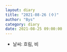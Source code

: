 ```yaml
---
layout: diary
title: "2021-08-26 (수)"
author: "Bys"
category: diary
date: 2021-08-25 09:00:00
---
```


- 날씨: 흐림, 비 


